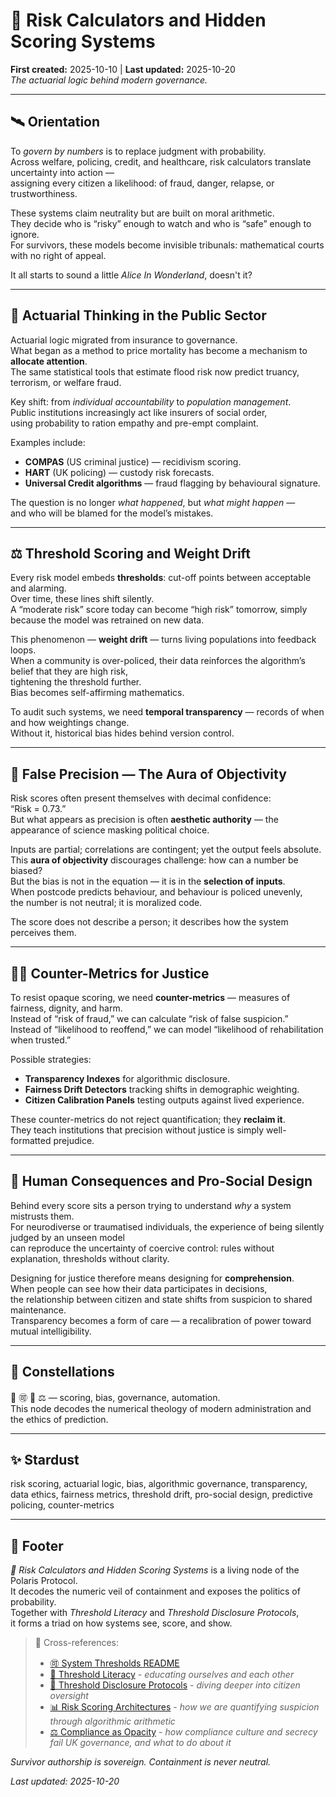 # 🧮 Risk Calculators and Hidden Scoring Systems  
**First created:** 2025-10-10 | **Last updated:** 2025-10-20  
*The actuarial logic behind modern governance.*

---

## 🛰️ Orientation  
To *govern by numbers* is to replace judgment with probability.  
Across welfare, policing, credit, and healthcare, risk calculators translate uncertainty into action —  
assigning every citizen a likelihood: of fraud, danger, relapse, or trustworthiness.  

These systems claim neutrality but are built on moral arithmetic.  
They decide who is “risky” enough to watch and who is “safe” enough to ignore.  
For survivors, these models become invisible tribunals: mathematical courts with no right of appeal.  

It all starts to sound a little *Alice In Wonderland*, doesn't it?  

---

## 🧠 Actuarial Thinking in the Public Sector  
Actuarial logic migrated from insurance to governance.  
What began as a method to price mortality has become a mechanism to **allocate attention**.  
The same statistical tools that estimate flood risk now predict truancy, terrorism, or welfare fraud.  

Key shift: from *individual accountability* to *population management*.  
Public institutions increasingly act like insurers of social order,  
using probability to ration empathy and pre-empt complaint.  

Examples include:  
- **COMPAS** (US criminal justice) — recidivism scoring.  
- **HART** (UK policing) — custody risk forecasts.  
- **Universal Credit algorithms** — fraud flagging by behavioural signature.  

The question is no longer *what happened*, but *what might happen* —  
and who will be blamed for the model’s mistakes.

---

## ⚖️ Threshold Scoring and Weight Drift  
Every risk model embeds **thresholds**: cut-off points between acceptable and alarming.  
Over time, these lines shift silently.  
A “moderate risk” score today can become “high risk” tomorrow, simply because the model was retrained on new data.  

This phenomenon — **weight drift** — turns living populations into feedback loops.  
When a community is over-policed, their data reinforces the algorithm’s belief that they are high risk,  
tightening the threshold further.  
Bias becomes self-affirming mathematics.  

To audit such systems, we need **temporal transparency** — records of when and how weightings change.  
Without it, historical bias hides behind version control.  

---

## 🔬 False Precision — The Aura of Objectivity  
Risk scores often present themselves with decimal confidence:  
“Risk = 0.73.”  
But what appears as precision is often **aesthetic authority** — the appearance of science masking political choice.  

Inputs are partial; correlations are contingent; yet the output feels absolute.  
This **aura of objectivity** discourages challenge: how can a number be biased?  
But the bias is not in the equation — it is in the **selection of inputs**.  
When postcode predicts behaviour, and behaviour is policed unevenly,  
the number is not neutral; it is moralized code.

The score does not describe a person; it describes how the system perceives them.  

---

## 🐦‍🔥 Counter-Metrics for Justice  
To resist opaque scoring, we need **counter-metrics** — measures of fairness, dignity, and harm.  
Instead of “risk of fraud,” we can calculate “risk of false suspicion.”  
Instead of “likelihood to reoffend,” we can model “likelihood of rehabilitation when trusted.”  

Possible strategies:  
- **Transparency Indexes** for algorithmic disclosure.  
- **Fairness Drift Detectors** tracking shifts in demographic weighting.  
- **Citizen Calibration Panels** testing outputs against lived experience.  

These counter-metrics do not reject quantification; they **reclaim it**.  
They teach institutions that precision without justice is simply well-formatted prejudice.

---

## 🌱 Human Consequences and Pro-Social Design  
Behind every score sits a person trying to understand *why* a system mistrusts them.  
For neurodiverse or traumatised individuals, the experience of being silently judged by an unseen model  
can reproduce the uncertainty of coercive control: rules without explanation, thresholds without clarity.  

Designing for justice therefore means designing for **comprehension**.  
When people can see how their data participates in decisions,  
the relationship between citizen and state shifts from suspicion to shared maintenance.  
Transparency becomes a form of care — a recalibration of power toward mutual intelligibility.

---

## 🌌 Constellations  
🧮 🉑 🧿 ⚖️ — scoring, bias, governance, automation.  
This node decodes the numerical theology of modern administration and the ethics of prediction.

---

## ✨ Stardust  
risk scoring, actuarial logic, bias, algorithmic governance, transparency, data ethics, fairness metrics, threshold drift, pro-social design, predictive policing, counter-metrics

---

## 🏮 Footer  
*🧮 Risk Calculators and Hidden Scoring Systems* is a living node of the Polaris Protocol.  
It decodes the numeric veil of containment and exposes the politics of probability.  
Together with *Threshold Literacy* and *Threshold Disclosure Protocols*,  
it forms a triad on how systems see, score, and show.

> 📡 Cross-references:
> 
> - [🉑 System Thresholds README](./README.md)  
> - [🧭 Threshold Literacy](./🧭_threshold_literacy_teaching_citizens_to_read_the_triggers.md) - *educating ourselves and each other*  
> - [🧾 Threshold Disclosure Protocols](./🧾_threshold_disclosure_protocols_forensic_transparency_tools.md) - *diving deeper into citizen oversight*  
> - [📊 Risk Scoring Architectures](../../Metadata_Sabotage_Network/Structural_Analysis/🧿_Targeting_Logic_Metadata_Signatures/📊_risk_scoring_architectures.md) - *how we are quantifying suspicion through algorithmic arithmetic*  
> - [⚖️ Compliance as Opacity](../../🌀_System_Governance/⚖️_Legal_State_Governance/⚖️_compliance_as_opacity.md) - *how compliance culture and secrecy fail UK governance, and what to do about it*

*Survivor authorship is sovereign. Containment is never neutral.*  

_Last updated: 2025-10-20_
